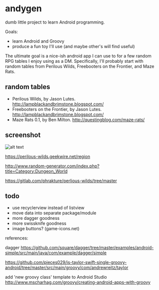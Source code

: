 # andygen
dumb little project to learn Android programming.

Goals:
* learn Android and Groovy
* produce a fun toy I'll use (and maybe other's will find useful)


The ultimate goal is a nice-ish android app I can use to for a 
few random RPG tables I enjoy using as a DM. Specifically, 
I'll probably start with random tables from Perilous Wilds, 
Freebooters on the Frontier, and Maze Rats.

## random tables

* Perilous Wilds, by Jason Lutes. http://lampblackandbrimstone.blogspot.com/
* Freebooters on the Frontier, by Jason Lutes. http://lampblackandbrimstone.blogspot.com/
* Maze Rats 0.1, by Ben Milton. http://questingblog.com/maze-rats/

## screenshot

![alt text](https://github.com/stevesea/andygen/raw/master/docs/images/mr_monsters.png "Monsters generated for Maze Rats")

https://perilous-wilds.geekwire.net/region

http://www.random-generator.com/index.php?title=Category:Dungeon_World

https://gitlab.com/phrakture/perlious-wilds/tree/master



## todo

- use recyclerview instead of listview
- move data into separate package/module
- more dagger goodness
- more swissknife goodness
- image buttons? (game-icons.net)


references:

dagger
https://github.com/square/dagger/tree/master/examples/android-simple/src/main/java/com/example/dagger/simple

https://github.com/pieces029/is-taylor-swift-single-groovy-android/tree/master/src/main/groovy/com/andrewreitz/taylor


add 'new groovy class' template to Android Studio http://www.mscharhag.com/groovy/creating-android-apps-with-groovy
